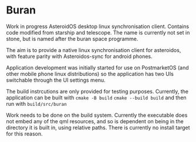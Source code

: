 # Buran
Work in progress AsteroidOS desktop linux synchronisation client. Contains code modified from starship and telescope.
The name is currently not set in stone, but is named after the buran space programme. 

The aim is to provide a native linux synchronisation client for asteroidos, with feature parity with Asteroidos-sync for android phones. 

Application development was initially started for use on PostmarketOS (and other mobile phone linux distributions) so the application has two UIs switchable through the UI settings menu. 

The build instrcutions are only provided for testing purposes. Currently, the application can be built with
``cmake -B build``
``cmake --build build``
and then run with
``build/src/buran``

Work needs to be done on the build system. Currently the executable does not embed any of the qml resources, and so is dependent on being in the directory it is built in, using relative paths. There is currently no install target for this reason.

